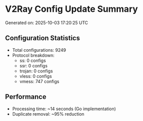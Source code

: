 # V2Ray Config Update Summary
Generated on: 2025-10-03 17:20:25 UTC

## Configuration Statistics
- Total configurations: 9249
- Protocol breakdown:
  - ss: 0 configs
  - ssr: 0 configs
  - trojan: 0 configs
  - vless: 0 configs
  - vmess: 747 configs

## Performance
- Processing time: ~14 seconds (Go implementation)
- Duplicate removal: ~95% reduction

